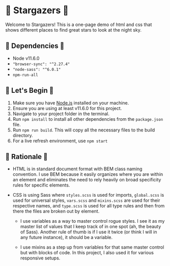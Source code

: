 # :star2: Stargazers :star2:
 Welcome to Stargazers! This is a one-page demo of html and css that shows different places to find great stars to look at the night sky.

 ## :construction: Dependencies :construction:
 - Node v11.6.0
 - `"browser-sync": "^2.27.4"`
 - `"node-sass": "^6.0.1"`
 - `npm-run-all`


 ## :wrench: Let's Begin :wrench:
 1. Make sure you have [Node.js](https://nodejs.org/en/download/) installed on your machine.
 2. Ensure you are using at least v11.6.0 for this project.
 3. Navigate to your project folder in the terminal.
 4. Run `npm install` to install all other dependencies from the `package.json` file.
 5. Run `npm run build`. This will copy all the necessary files to the build directory.
 6. For a live refresh environment, use `npm start`


## :thought_balloon: Rationale :thought_balloon:
- HTML is in standard document format with BEM class naming convention. I use BEM because it easily organizes where you are within an element and eliminates the need to rely heavily on broad specificity rules for specific elements.

- CSS is using Sass where `styles.scss` is used for imports, `global.scss` is used for universal styles, `vars.scss` and `mixins.scss` are used for their respective names, and `type.scss` is used for all type rules and then from there the files are broken out by element.
  - I use variables as a way to master control rogue styles. I see it as my master list of values that I keep track of in one spot (ah, the beauty of Sass). Another rule of thumb is if I use it twice (or think I will in any future instance), it should be a variable.

  - I use mixins as a step up from variables for that same master control but with blocks of code. In this project, I also used it for various responsive setups.
